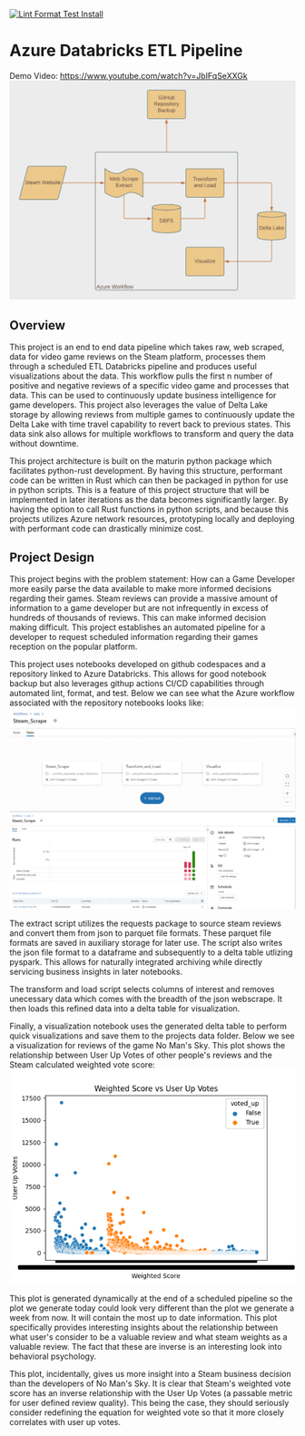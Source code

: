 [![Lint Format Test Install](https://github.com/johncoogan53/Databricks_ETL/actions/workflows/CICD.yaml/badge.svg)](https://github.com/johncoogan53/Databricks_ETL/actions/workflows/CICD.yaml)
# Azure Databricks ETL Pipeline
Demo Video: https://www.youtube.com/watch?v=JbIFqSeXXGk
![Alt text](<images/Databricks ETL.png>)
## Overview
This project is an end to end data pipeline which takes raw, web scraped, data for video game reviews on the Steam platform, processes them through a scheduled ETL Databricks pipeline and produces useful visualizations about the data. This workflow pulls the first n number of positive and negative reviews of a specific video game and processes that data. This can be used to continuously update business intelligence for game developers. This project also leverages the value of Delta Lake storage by allowing reviews from multiple games to continuously update the Delta Lake with time travel capability to revert back to previous states. This data sink also allows for multiple workflows to transform and query the data without downtime. 

This project architecture is built on the maturin python package which facilitates python-rust development. By having this structure, performant code can be written in Rust which can then be packaged in python for use in python scripts. This is a feature of this project structure that will be implemented in later iterations as the data becomes significantly larger. By having the option to call Rust functions in python scripts, and because this projects utilizes Azure network resources, prototyping locally and deploying with performant code can drastically minimize cost. 

## Project Design
This project begins with the problem statement: How can a Game Developer more easily parse the data available to make more informed decisions regarding their games. Steam reviews can provide a massive amount of information to a game developer but are not infrequently in excess of hundreds of thousands of reviews. This can make informed decision making difficult. This project establishes an automated pipeline for a developer to request scheduled information regarding their games reception on the popular platform. 

This project uses notebooks developed on github codespaces and a repository linked to Azure Databricks. This allows for good notebook backup but also leverages githup actions CI/CD capabilities through automated lint, format, and test. Below we can see what the Azure workflow associated with the repository notebooks looks like:
![Alt text](images/DBETLworkflowvis.png)
![Alt text](images/DBETLworkflow.png)


The extract script utilizes the requests package to source steam reviews and convert them from json to parquet file formats. These parquet file formats are saved in auxiliary storage for later use. The script also writes the json file format to a dataframe and subsequently to a delta table utlizing pyspark. This allows for naturally integrated archiving while directly servicing business insights in later notebooks. 

The transform and load script selects columns of interest and removes unecessary data which comes with the breadth of the json webscrape. It then loads this refined data into a delta table for visualization.

Finally, a visualization notebook uses the generated delta table to perform quick visualizations and save them to the projects data folder. Below we see a visualization for reviews of the game No Man's Sky. This plot shows the relationship between User Up Votes of other people's reviews and the Steam calculated weighted vote score:
![Alt text](data_pipe/data/visualization1.png)

This plot is generated dynamically at the end of a scheduled pipeline so the plot we generate today could look very different than the plot we generate a week from now. It will contain the most up to date information. This plot specifically provides interesting insights about the relationship between what user's consider to be a valuable review and what steam weights as a valuable review. The fact that these are inverse is an interesting look into behavioral psychology.

This plot, incidentally, gives us more insight into a Steam business decision than the developers of No Man's Sky. It is clear that Steam's weighted vote score has an inverse relationship with the User Up Votes (a passable metric for user defined review quality). This being the case, they should seriously consider redefining the equation for weighted vote so that it more closely correlates with user up votes. 



